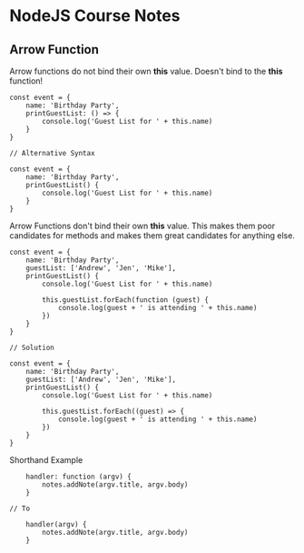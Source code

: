 # NodeJS Course Notes

## **Arrow Function**

Arrow functions do not bind their own **this** value. Doesn't bind to the **this** function!
```
const event = {
    name: 'Birthday Party',
    printGuestList: () => {
        console.log('Guest List for ' + this.name)
    }
}

// Alternative Syntax

const event = {
    name: 'Birthday Party',
    printGuestList() {
        console.log('Guest List for ' + this.name)
    }
}
```
Arrow Functions don't bind their own **this** value. This makes them poor candidates for methods and makes them great candidates for anything else.
```
const event = {
    name: 'Birthday Party',
    guestList: ['Andrew', 'Jen', 'Mike'],
    printGuestList() {
        console.log('Guest List for ' + this.name)

        this.guestList.forEach(function (guest) {
            console.log(guest + ' is attending ' + this.name)
        })
    }
}

// Solution

const event = {
    name: 'Birthday Party',
    guestList: ['Andrew', 'Jen', 'Mike'],
    printGuestList() {
        console.log('Guest List for ' + this.name)

        this.guestList.forEach((guest) => {
            console.log(guest + ' is attending ' + this.name)
        })
    }
}
```
Shorthand Example
```
    handler: function (argv) {
        notes.addNote(argv.title, argv.body)
    }

// To

    handler(argv) {
        notes.addNote(argv.title, argv.body)
    }
```